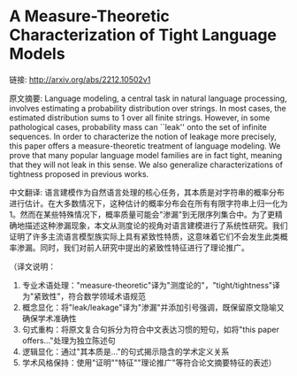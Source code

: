 # A Measure-Theoretic Characterization of Tight Language Models

链接: http://arxiv.org/abs/2212.10502v1

原文摘要:
Language modeling, a central task in natural language processing, involves
estimating a probability distribution over strings. In most cases, the
estimated distribution sums to 1 over all finite strings. However, in some
pathological cases, probability mass can ``leak'' onto the set of infinite
sequences. In order to characterize the notion of leakage more precisely, this
paper offers a measure-theoretic treatment of language modeling. We prove that
many popular language model families are in fact tight, meaning that they will
not leak in this sense. We also generalize characterizations of tightness
proposed in previous works.

中文翻译:
语言建模作为自然语言处理的核心任务，其本质是对字符串的概率分布进行估计。在大多数情况下，这种估计的概率分布会在所有有限字符串上归一化为1。然而在某些特殊情况下，概率质量可能会"渗漏"到无限序列集合中。为了更精确地描述这种渗漏现象，本文从测度论的视角对语言建模进行了系统性研究。我们证明了许多主流语言模型族实际上具有紧致性特质，这意味着它们不会发生此类概率渗漏。同时，我们对前人研究中提出的紧致性特征进行了理论推广。

（译文说明：
1. 专业术语处理："measure-theoretic"译为"测度论的"，"tight/tightness"译为"紧致性"，符合数学领域术语规范
2. 概念显化：将"leak/leakage"译为"渗漏"并添加引号强调，既保留原文隐喻又确保学术准确性
3. 句式重构：将原文复合句拆分为符合中文表达习惯的短句，如将"this paper offers..."处理为独立陈述句
4. 逻辑显化：通过"其本质是..."的句式揭示隐含的学术定义关系
5. 学术风格保持：使用"证明""特征""理论推广"等符合论文摘要特征的表述）
